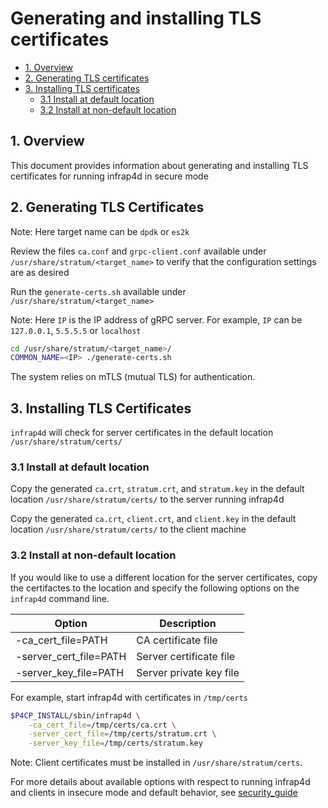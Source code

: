 # Generating and installing TLS certificates

- [1. Overview](#1-overview)
- [2. Generating TLS certificates](#2-generating-tls-certifificates)
- [3. Installing TLS certificates](#3-installing-tls-certificates)
    - [3.1 Install at default location](#31-install-at-default-location)
    - [3.2 Install at non-default location](#32-install-at--non--default-location)

## 1. Overview

This document provides information about generating and installing TLS certificates
for running infrap4d in secure mode

## 2. Generating TLS Certificates
Note: Here target name can be `dpdk` or `es2k`

Review the files `ca.conf` and `grpc-client.conf` available under
`/usr/share/stratum/<target_name>` to verify that the configuration settings are
as desired

Run the `generate-certs.sh` available under `/usr/share/stratum/<target_name>`

Note: Here `IP` is the IP address of gRPC server.
For example, `IP` can be `127.0.0.1`, `5.5.5.5` or `localhost`

```bash
cd /usr/share/stratum/<target_name>/
COMMON_NAME=<IP> ./generate-certs.sh
```

The system relies on mTLS (mutual TLS) for authentication.

## 3. Installing TLS Certificates

`infrap4d` will check for server certificates in the default location
`/usr/share/stratum/certs/`

### 3.1 Install at default location

Copy the generated `ca.crt`, `stratum.crt`, and `stratum.key` in the
default location `/usr/share/stratum/certs/` to the server running infrap4d

Copy the generated `ca.crt`, `client.crt`, and `client.key` in the
default location `/usr/share/stratum/certs/` to the client machine

### 3.2 Install at non-default location

If you would like to use a different location for the server certificates,
copy the certifactes to the location and specify the following options on
the `infrap4d` command line.

Option                 | Description
---------------------- | -------------------
-ca_cert_file=PATH     | CA certificate file 
-server_cert_file=PATH | Server certificate file
-server_key_file=PATH  | Server private key file	


For example, start infrap4d with certificates in `/tmp/certs`
```bash
$P4CP_INSTALL/sbin/infrap4d \
    -ca_cert_file=/tmp/certs/ca.crt \
    -server_cert_file=/tmp/certs/stratum.crt \
    -server_key_file=/tmp/certs/stratum.key
```

Note: Client certificates must be installed in `/usr/share/stratum/certs`.

For more details about available options with respect to running infrap4d and 
clients in insecure mode and default behavior, see
[security_guide](https://github.com/ipdk-io/networking-recipe/blob/main/docs/guides/security-guide.md)
